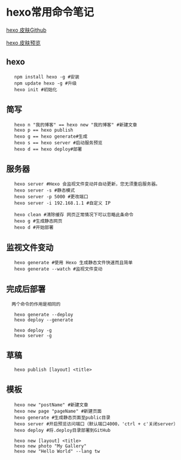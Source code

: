 # hexo常用命令笔记
[hexo 皮肤Github](https://github.com/jaywcjlove/hexoThemeKacper)

[hexo 皮肤预览](http://jslite.io/)

## hexo
 ```hexojs
    npm install hexo -g #安装  
    npm update hexo -g #升级  
    hexo init #初始化
 ```
 
 ## 简写
  ```hexojs
     hexo n "我的博客" == hexo new "我的博客" #新建文章
     hexo p == hexo publish
     hexo g == hexo generate#生成
     hexo s == hexo server #启动服务预览
     hexo d == hexo deploy#部署
  ```
  
  ## 服务器
  ```hexojs
     hexo server #Hexo 会监视文件变动并自动更新，您无须重启服务器。
     hexo server -s #静态模式
     hexo server -p 5000 #更改端口
     hexo server -i 192.168.1.1 #自定义 IP
  ```
  ```hexojs
     hexo clean #清除缓存 网页正常情况下可以忽略此条命令
     hexo g #生成静态网页
     hexo d #开始部署
  ```
  
  ## 监视文件变动
  ```hexojs
     hexo generate #使用 Hexo 生成静态文件快速而且简单
     hexo generate --watch #监视文件变动
  ```
  
  ## 完成后部署
      两个命令的作用是相同的
  ```hexojs
     hexo generate --deploy
     hexo deploy --generate
  ```
  ```hexojs
     hexo deploy -g
     hexo server -g
  ```
  
  ## 草稿
  ```hexojs
     hexo publish [layout] <title>
  ```
  
  ## 模板
  ```hexojs
     hexo new "postName" #新建文章
     hexo new page "pageName" #新建页面
     hexo generate #生成静态页面至public目录
     hexo server #开启预览访问端口（默认端口4000，'ctrl + c'关闭server）
     hexo deploy #将.deploy目录部署到GitHub
  ```
  ```hexojs
     hexo new [layout] <title>
     hexo new photo "My Gallery"
     hexo new "Hello World" --lang tw
  ```
  
